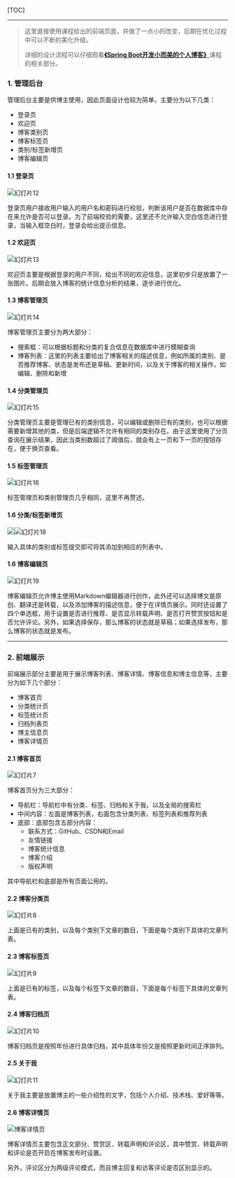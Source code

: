 [TOC]

------

> 这里直接使用课程给出的前端页面，并做了一点小的改变，后期在优化过程中可以不断的美化升级。
>
> 详细的设计流程可以仔细观看[**《Spring Boot开发小而美的个人博客》**](https://www.bilibili.com/video/BV1KJ411R7XL?p=1)课程的相关部分。

### 1. 管理后台

管理后台主要是供博主使用，因此页面设计也较为简单，主要分为以下几类：

- 登录页
- 欢迎页
- 博客类别页
- 博客标签页
- 类别/标签新增页
- 博客编辑页

#### 1.1 登录页

![幻灯片12](https://typora-forlogen.oss-cn-shenzhen.aliyuncs.com/img/幻灯片12.PNG)

登录页用户接收用户输入的用户名和密码进行校验，判断该用户是否在数据库中存在来允许是否可以登录。为了前端校验的需要，这里还不允许输入空白信息进行登录，当输入框空白时，登录会给出提示信息。

#### 1.2 欢迎页

![幻灯片13](https://typora-forlogen.oss-cn-shenzhen.aliyuncs.com/img/幻灯片13.PNG)

欢迎页主要是根据登录的用户不同，给出不同的欢迎信息，这里初步只是放置了一张图片。后期会放入博客的统计信息分析的结果，逐步进行优化。

#### 1.3 博客管理页

![幻灯片14](https://typora-forlogen.oss-cn-shenzhen.aliyuncs.com/img/幻灯片14.PNG)

博客管理页主要分为两大部分：

- 搜索框：可以根据标题和分类的复合信息在数据库中进行模糊查询
- 博客列表：这里的列表主要给出了博客相关的描述信息，例如所属的类别、是否推荐博客、状态是发布还是草稿、更新时间，以及关于博客的相关操作，如编辑、删除和新增

#### 1.4 分类管理页

![幻灯片15](https://typora-forlogen.oss-cn-shenzhen.aliyuncs.com/img/幻灯片15.PNG)

分类管理页主要是管理已有的类别信息，可以编辑或删除已有的类别，也可以根据需要新增其他的类，但是后端逻辑不允许有相同的类别存在。由于这里使用了分页查询在展示结果，因此当类别数超过了阈值后，就会有上一页和下一页的按钮存在，便于换页查看。

#### 1.5 标签管理页

![幻灯片16](https://typora-forlogen.oss-cn-shenzhen.aliyuncs.com/img/幻灯片16.PNG)

标签管理页和类别管理页几乎相同，这里不再赘述。

#### 1.6 分类/标签新增页

![](https://typora-forlogen.oss-cn-shenzhen.aliyuncs.com/img/幻灯片17.PNG)![幻灯片18](https://typora-forlogen.oss-cn-shenzhen.aliyuncs.com/img/幻灯片18.PNG)

输入具体的类别或标签提交即可将其添加到相应的列表中。

#### 1.6 博客编辑页

![幻灯片19](https://typora-forlogen.oss-cn-shenzhen.aliyuncs.com/img/幻灯片19.PNG)

博客编辑页允许博主使用Markdown编辑器进行创作，此外还可以选择博文是原创、翻译还是转载，以及添加博客的描述信息，便于在详情页展示。同时还设置了四个单选框，用于设置是否进行推荐、是否显示转载声明、是否打开赞赏按钮和是否允许评论。另外，如果选择保存，那么博客的状态就是草稿；如果选择发布，那么博客的状态就是发布。

___

### 2. 前端展示

前端展示部分主要是用于展示博客列表、博客详情、博客信息和博主信息等，主要分为如下几个部分：

- 博客首页
- 分类统计页
- 标签统计页
- 归档列表页
- 博主信息页
- 博客详情页

#### 2.1 博客首页

![幻灯片7](https://typora-forlogen.oss-cn-shenzhen.aliyuncs.com/img/幻灯片7.PNG)

博客首页分为三大部分：

- 导航栏：导航栏中有分类、标签、归档和关于我，以及全局的搜索栏
- 中间内容：左面是博客列表，右面包含分类列表、标签列表和推荐列表
- 底部：底部包含五部分内容：
  - 联系方式：GitHub、CSDN和Email
  - 友情链接
  - 博客统计信息
  - 博客介绍
  - 版权声明

其中导航栏和底部是所有页面公用的。

#### 2.2 博客分类页

![幻灯片8](https://typora-forlogen.oss-cn-shenzhen.aliyuncs.com/img/幻灯片8.PNG)

上面是已有的类别，以及每个类别下文章的数目，下面是每个类别下具体的文章列表。

#### 2.3 博客标签页

![幻灯片9](https://typora-forlogen.oss-cn-shenzhen.aliyuncs.com/img/幻灯片9.PNG)

上面是已有的标签，以及每个标签下文章的数目，下面是每个标签下具体的文章列表。

#### 2.4 博客归档页

![幻灯片10](https://typora-forlogen.oss-cn-shenzhen.aliyuncs.com/img/幻灯片10.PNG)

博客归档页是按照年份进行具体归档，其中具体年份又是按照更新时间正序排列。

#### 2.5 关于我

![幻灯片11](https://typora-forlogen.oss-cn-shenzhen.aliyuncs.com/img/幻灯片11.PNG)

关于我主要是放置博主的一些介绍性的文字，包括个人介绍、技术栈、爱好等等。

#### 2.6 博客详情页

![博客详情页](https://typora-forlogen.oss-cn-shenzhen.aliyuncs.com/img/博客详情页.png)

博客详情页主要包含正文部分、赞赏区、转载声明和评论区，其中赞赏、转载声明和评论是否开启在博客发布时设置。

另外，评论区分为两级评论模式，而且博主回复和访客评论是否区别显示的。

